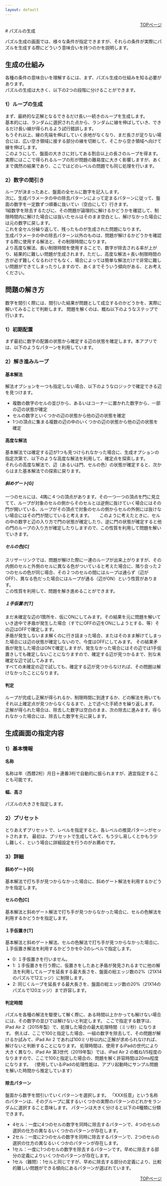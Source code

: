 ```yaml
---
layout: default
---
```


<div style="text-align: right;">
<a href="./index.html">TOPページ</a>
</div>
# パズルの生成

パズル生成の画面では、様々な条件が指定できますが、それらの条件が実際にパズルを生成する際にどういう意味合いを持つのかを説明します。


## 生成の仕組み

各種の条件の意味合いを理解するには、まず、パズル生成の仕組みを知る必要があります。  
パズルの生成は大きく、以下の2つの段階に分けることができます。

### 1）ループの生成

まず、最終的な正解となるできるだけ長い一続きのループを生成します。  
基本的には、ランダムに選択された点から、ランダムに線を伸ばしていき、できるだけ長い線が得られるよう試行錯誤します。  
もうそれ以上、線の先端を伸ばしていく余地がなくなり、まだ長さが足りない場合には、広い空き領域に接する部分の線を切断して、そこから空き領域へ向けて線を伸ばします。  
このようにして、盤面の大きさに対してある割合以上の長さのループを得ます。  
実際にはここで得られるループの形が問題の難易度に大きく影響しますが、あくまで偶然の結果であり、ここではどのレベルの問題でも同じ処理を行います。

### 2）数字の間引き

ループが決まったあと、盤面の全セルに数字を記入します。  
次に、生成パラメータの中の除去パターンによって定まるパターンに従って、盤面の数字を一定数ずつ順番に抜いてい（空白にして）行きます。  
1組数字を除去するたびに、その問題が論理的に解けるかどうかを確認して、制限時間内に解けた場合には抜いたセルはそのまま空白とし、解けなかった場合には元の数字に戻します。  
これを全セル分繰り返して、残ったものが生成された問題になります。  
生成パラメータの中の除去パターン以外のものは、問題が解けるかどうかを確認する際に使用する解法と、その制限時間になります。  
より高度な解法、長い制限時間を使用することで、数字が除去される率が上がり、結果的に難しい問題が生成されます。ただし、高度な解法＋長い制限時間の方が必ず難しくなるわけでもなく、場合によっては簡単な解法だけで非常に難しい問題ができてしまったりしますので、あくまでそういう傾向がある、とお考えください。


## 問題の解き方

数字を間引く際には、間引いた結果が問題として成立するのかどうかを、実際に解いてみることで判断します。
問題を解くのは、概ね以下のようなステップで行います。


### 1）初期配置

まず最初に数字の配置の状態から確定する辺の状態を確定します。本アプリでは、以下のようなパターンを利用しています。


### 2）解き進みループ

#### 基本解法

解法オプションを一つも指定しない場合、以下のようなロジックで確定できる辺を見つけます。

*    複数の数字のセルの並びから、あるいはコーナーに置かれた数字から、一部の辺の状態が確定
*   セルの数字といくつかの辺の状態から他の辺の状態を確定
*   1つの頂点に集まる複数の辺の中のいくつかの辺の状態から他の辺の状態を確定


#### 高度な解法

基本解法では確定する辺が1つも見つけられなかった場合に、生成オプションの指定次第で、以下のような高度な解法を利用して、確定点を探索します。  
それらの高度な解法で、辺（あるいは門、セルの色）の状態が確定すると、次からはまた基本解法での探索に戻ります。  

##### 斜めゲート[G]

一つのセルには、4隅に４つの頂点があります。その一つ一つの頂点を門に見立てて、ループが対象のセルの側からそのセルとは逆側に抜けていく場合にはその門が開いている、ループがその頂点で対象のセルの側からセルの外側には抜けない場合にはその門が閉じていると考えます。　　
このように考えたときに、セルの中の数字と辺の入り方で門の状態が確定したり、逆に門の状態が確定すると他の門のループの入り方が確定したりしますので、この性質を利用して問題を解いていきます。

##### セルの色[C]

スリザーリンクでは、問題が解けた際に一連のループが出来上がりますが、その内側のセルと外側のセルに異なる色がついていると考えた場合に、隣り合った２つのセルの色が同じ場合、その２つのセルの間にはループは通らず（辺がOFF）、異なる色だった場合にはループが通る（辺がON）という性質があります。  
この性質を利用して、問題を解き進めることができます。

##### １手仮置き[T]

まだ未確定な辺の1箇所を、仮にONにしてみます。その結果を元に問題を解いていき途中で矛盾が発生した場合（すでにOFFの辺をONにしようとする、等）その辺はOFFで確定します。  
矛盾が発生しないまま解くのに行き詰まった場合、またはそのまま解けてしまった場合には辺の状態が確定しないので、今度はOFFにしてみます。
その結果矛盾が発生した場合はONで確定しますが、発生なかった場合にはその辺では1手仮置きしても確定しないことになりますので、確定する辺が見つかるまで、別な未確定な辺で試してみます。  
すべての未確定の辺で試しても、確定する辺が見つからなければ、その問題は解けなかったことになります。


#### 判定

ループが完成し正解が得られるか、制限時間に到達するか、どの解法を用いてもそれ以上確定点が見つからなくなるまで、上で述べた手続きを繰り返します。  
正解が得られた場合は、除去した数字は空白のまま、次の除去に進みます。得られなかった場合には、除去した数字を元に戻します。



## 生成画面の指定内容

### 1）基本情報

#### 名称

名称は年（西暦2桁）月日＋連番3桁で自動的に振られますが、適宜指定することも可能です。

#### 幅、高さ

パズルの大きさを指定します。

### 2）プリセット

とりあえずプリセットで、レベルを指定すると、各レベルの推奨パターンがセットされます。
最初は、プリセットで生成してみて、もう少し易しくとかもう少し難しく、という場合に詳細設定を行うのがお薦めです。


### 3）詳細

#### 斜めゲート[G]

基本解法で打ち手が見つからなかった場合に、斜めゲート解法を利用するかどうかを指定します。

#### セルの色[C]

基本解法と斜めゲート解法で打ち手が見つからなかった場合に、セルの色解法を利用するかどうかを指定します。

#### １手仮置き[T]

基本解法と斜めゲート解法、セルの色解法で打ち手が見つからなかった場合に、１手仮置き解法を利用するかどうかを0-2のレベルで指定します。

*   0: １手仮置きを行いません。
*   1: １手仮置きを行う際に、仮置きをしたあと矛盾が発見されるまでに他の解法を利用してループを延長する最大長さを、盤面の総エッジ数の2%（21X14のパズルで12エッジ）に制限します。
*   2: 同じくループを延長する最大長さを、盤面の総エッジ数の20%（21X14のパズルで120エッジ）まで許容します。

#### 判定時間

パズルを各種の解法を駆使して解く際に、ある時間以上かかっても解けない場合には、その数字の並びでは解けないと判定します。
ここで指定する数字は、iPad Air 2（2015年製）で、処理した場合の最大処理時間（ミリ秒）になります。
例えば、ここで100と指定した場合、一組の数字を除去して、その問題が解けるか試みて、iPad Air 2 であれば100ミリ秒以内に正解が求められなければ、解けないと判断することになります。
処理時間は、使用するiPadの世代により大きく異なり、iPad Air 第3世代（2019年製）では、iPad Air 2 の概ね1/5程度のなりますので、ここで100と指定した場合の、問題を解く許容時間は20ms程度になります。
（使用しているiPadの処理性能は、アプリ起動時にサンプル問題を解いた時間から推定しています）

#### 除去パターン

盤面から数字を間引いていくパターンを選択します。
「XXX任意」という名称のパターンは、そのグループに属するいくつかの実際のパターンのどれかをランダムに選択すること意味します。
パターンは大きく分けると以下の4種類に分類できます。

*   4セル：一度に4つのセルの数字を同時に除去するパターンで、4つのセルの選択の仕方の異なるいくつかのパターンが存在します。
*   2セル：一度に2つのセルの数字を同時に除去するパターンで、2つのセルの選択の仕方の異なるいくつかのパターンが存在します。
*   1セル：一度に1つのセルの数字を除去するパターンです。早めに除去する部分の定義によりいくつかのパターンが存在します。
*   1セル（難問）：1セルと同じですが、早めに除去する部分の定義により、比較的難しい問題ができる傾向にあるパターンが選ばれています。

<div style="text-align: right;">
<a href="./index.html">TOPページ</a>
</div>



